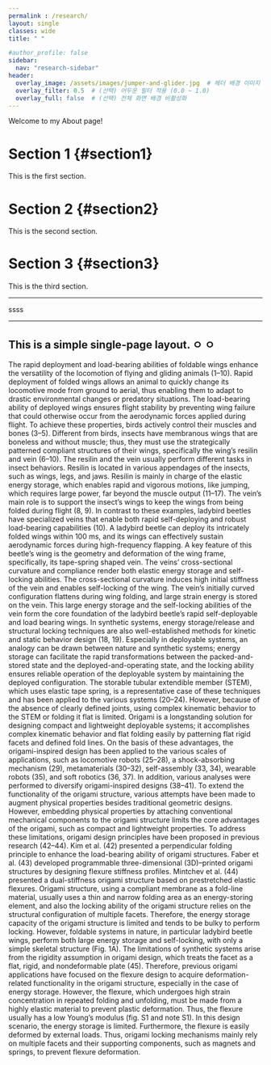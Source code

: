 ```yaml
---
permalink : /research/
layout: single
classes: wide
title: " "

#author_profile: false
sidebar:
  nav: "research-sidebar"
header:
  overlay_image: /assets/images/jumper-and-glider.jpg  # 헤더 배경 이미지
  overlay_filter: 0.5  # (선택) 어두운 필터 적용 (0.0 ~ 1.0)
  overlay_full: false  # (선택) 전체 화면 배경 비활성화
---
```



Welcome to my About page!

# Section 1 {#section1}
This is the first section.

# Section 2 {#section2}
This is the second section.

# Section 3 {#section3}
This is the third section.

---
ssss

---
This is a simple single-page layout.
ㅇ
ㅇ
---
The rapid deployment and load-bearing abilities of foldable wings enhance the versatility of the locomotion of flying and gliding animals (1–10). Rapid deployment of folded wings allows an animal to quickly change its locomotive mode from ground to aerial, thus enabling them to adapt to drastic environmental changes or predatory situations. The load-bearing ability of deployed wings ensures flight stability by preventing wing failure that could otherwise occur from the aerodynamic forces applied during flight. To achieve these properties, birds actively control their muscles and bones (3–5). Different from birds, insects have membranous wings that are boneless and without muscle; thus, they must use the strategically patterned compliant structures of their wings, specifically the wing’s resilin and vein (6–10).
The resilin and the vein usually perform different tasks in insect behaviors. Resilin is located in various appendages of the insects, such as wings, legs, and jaws. Resilin is mainly in charge of the elastic energy storage, which enables rapid and vigorous motions, like jumping, which requires large power, far beyond the muscle output (11–17). The vein’s main role is to support the insect’s wings to keep the wings from being folded during flight (8, 9). In contrast to these examples, ladybird beetles have specialized veins that enable both rapid self-deploying and robust load-bearing capabilities (10). A ladybird beetle can deploy its intricately folded wings within 100 ms, and its wings can effectively sustain aerodynamic forces during high-frequency flapping. A key feature of this beetle’s wing is the geometry and deformation of the wing frame, specifically, its tape-spring shaped vein. The veins’ cross-sectional curvature and compliance render both elastic energy storage and self-locking abilities. The cross-sectional curvature induces high initial stiffness of the vein and enables self-locking of the wing. The vein’s initially curved configuration flattens during wing folding, and large strain energy is stored on the vein. This large energy storage and the self-locking abilities of the vein form the core foundation of the ladybird beetle’s rapid self-deployable and load bearing wings.
In synthetic systems, energy storage/release and structural locking techniques are also well-established methods for kinetic and static behavior design (18, 19). Especially in deployable systems, an analogy can be drawn between nature and synthetic systems; energy storage can facilitate the rapid transformations between the packed-and-stored state and the deployed-and-operating state, and the locking ability ensures reliable operation of the deployable system by maintaining the deployed configuration. The storable tubular extendible member (STEM), which uses elastic tape spring, is a representative case of these techniques and has been applied to the various systems (20–24). However, because of the absence of clearly defined joints, using complex kinematic behavior to the STEM or folding it flat is limited.
Origami is a longstanding solution for designing compact and lightweight deployable systems; it accomplishes complex kinematic behavior and flat folding easily by patterning flat rigid facets and defined fold lines. On the basis of these advantages, the origami-inspired design has been applied to the various scales of applications, such as locomotive robots (25–28), a shock-absorbing mechanism (29), metamaterials (30–32), self-assembly (33, 34), wearable robots (35), and soft robotics (36, 37). In addition, various analyses were performed to diversify origami-inspired designs (38–41). To extend the functionality of the origami structure, various attempts have been made to augment physical properties besides traditional geometric designs. However, embedding physical properties by attaching conventional mechanical components to the origami structure limits the core advantages of the origami, such as compact and lightweight properties. To address these limitations, origami design principles have been proposed in previous research (42–44). Kim et al. (42) presented a perpendicular folding principle to enhance the load-bearing ability of origami structures. Faber et al. (43) developed programmable three-dimensional (3D)–printed origami structures by designing flexure stiffness profiles. Mintchev et al. (44) presented a dual-stiffness origami structure based on prestretched elastic flexures.
Origami structure, using a compliant membrane as a fold-line material, usually uses a thin and narrow folding area as an energy-storing element, and also the locking ability of the origami structure relies on the structural configuration of multiple facets. Therefore, the energy storage capacity of the origami structure is limited and tends to be bulky to perform locking. However, foldable systems in nature, in particular ladybird beetle wings, perform both large energy storage and self-locking, with only a simple skeletal structure (Fig. 1A). The limitations of synthetic systems arise from the rigidity assumption in origami design, which treats the facet as a flat, rigid, and nondeformable plate (45). Therefore, previous origami applications have focused on the flexure design to acquire deformation-related functionality in the origami structure, especially in the case of energy storage. However, the flexure, which undergoes high strain concentration in repeated folding and unfolding, must be made from a highly elastic material to prevent plastic deformation. Thus, the flexure usually has a low Young’s modulus (fig. S1 and note S1). In this design scenario, the energy storage is limited. Furthermore, the flexure is easily deformed by external loads. Thus, origami locking mechanisms mainly rely on multiple facets and their supporting components, such as magnets and springs, to prevent flexure deformation.